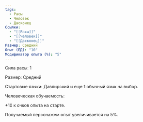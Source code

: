 ```yaml
---
tags:
  - Расы
  - Человек
  - Дасконец
Ссылки:
  - "[[Расы]]"
  - "[[Человек]]"
  - "[[Дасконец]]"
Размер: Средний
Опыт (ЕД): "10"
Модификатор опыта (%): "5"
---
```

Сила расы: 1

Размер: Средний

Стартовые языки: Давлирский и еще 1 обычный язык на выбор.

Человеческая обучаемость:

+10 к очков опыта на старте.

Получаемый персонажем опыт увеличивается на 5%.



